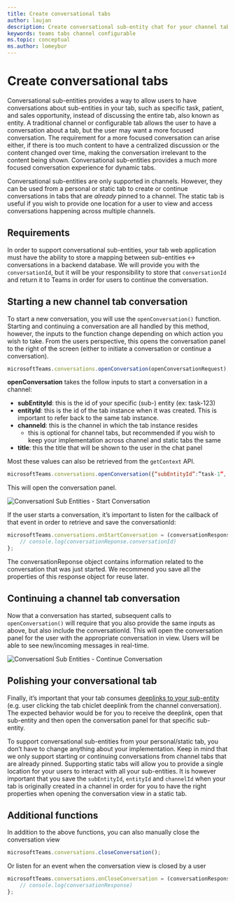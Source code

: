```yaml
---
title: Create conversational tabs
author: laujan
description: Create conversational sub-entity chat for your channel tabs
keywords: teams tabs channel configurable 
ms.topic: conceptual
ms.author: lomeybur
---
```

# Create conversational tabs

Conversational sub-entities provides a way to allow users to have conversations about sub-entities in your tab, such as specific task, patient, and sales opportunity, instead of discussing the entire tab, also known as entity. A traditional channel or configurable tab allows the user to have a conversation about a tab, but the user may want a more focused conversation. The requirement for a more focused conversation can arise either, if there is too much content to have a centralized discussion or the content changed over time, making the conversation irrelevant to the content being shown. Conversational sub-entities provides a much more focused conversation experience for dynamic tabs.

Conversational sub-entities are only supported in channels. However, they can be used from a personal or static tab to create or continue conversations in tabs that are *already* pinned to a channel. The static tab is useful if you wish to provide one location for a user to view and access conversations happening across multiple channels.

## Requirements

In order to support conversational sub-entities, your tab web application must have the ability to store a mapping between sub-entities ↔ conversations in a backend database. We will provide you with the `conversationId`, but it will be your responsibility to store that `conversationId` and return it to Teams in order for users to continue the conversation.

## Starting a new channel tab conversation

To start a new conversation, you will use the `openConversation()` function. Starting and continuing a conversation are all handled by this method, however, the inputs to the function change depending on which action you wish to take. From the users perspective, this opens the conversation panel to the right of the screen (either to initiate a conversation or continue a conversation).

``` javascript
microsoftTeams.conversations.openConversation(openConversationRequest);
```

**openConversation** takes the follow inputs to start a conversation in a channel:

* **subEntityId**: this is the id of your specific (sub-) entity (ex: task-123)
* **entityId**: this is the id of the tab instance when it was created. This is important to refer back to the same tab instance.
* **channeld**: this is the channel in which the tab instance resides
    * this is optional for channel tabs, but recommended if you wish to keep your implementation across channel and static tabs the same
* **title**: this the title that will be shown to the user in the chat panel

Most these values can also be retrieved from the `getContext` API.

```javascript
microsoftTeams.conversations.openConversation({“subEntityId”:”task-1”, “entityId”: “tabInstanceId-1”, “channelId”: ”19:baa6e71f65b948d189bf5c892baa8e5a@thread.skype”, “title”: ”Task Title”});
```

This will open the conversation panel.

![Conversationl Sub Entities - Start Conversation](~/assets/images/tabs/conversational-subentities/start-conversation.png)

If the user starts a conversation, it’s important to listen for the callback of that event in order  to retrieve and save the conversationId:

```javascript
microsoftTeams.conversations.onStartConversation = (conversationResponse) => {
    // console.log(conversationReponse.conversationId)
};
```

The conversationReponse object contains information related to the conversation that was just started. We recommend you save all the properties of this response object for reuse later.

## Continuing a channel tab conversation

Now that a conversation has started, subsequent calls to `openConversation()` will require that you also provide the same inputs as above, but also include the conversationId. This will open the conversation panel for the user with the appropriate conversation in view. Users will be able to see new/incoming messages in real-time.

![Conversationl Sub Entities - Continue Conversation](~/assets/images/tabs/conversational-subentities/continue-conversation.png)

## Polishing your conversational tab

Finally, it’s important that your tab consumes [deeplinks to your sub-entity](~/concepts/build-and-test/deep-links.md) (e.g. user clicking the tab chiclet deeplink from the channel conversation). The expected behavior would be for you to receive the deeplink, open that sub-entity and then open the conversation panel for that specific sub-entity.

To support conversational sub-entities from your personal/static tab, you don’t have to change anything about your implementation. Keep in mind that we only support starting or continuing conversations from channel tabs that are already pinned. Supporting static tabs will allow you to provide a single location for your users to interact with all your sub-entities. It is however important that you save the `subEntityId`, `entityId` and `channelId` when your tab is originally created in a channel in order for you to have the right properties when opening the conversation view in a static tab.

## Additional functions

In addition to the above functions, you can also manually close the conversation view

```javascript
microsoftTeams.conversations.closeConversation();
```

Or listen for an event when the conversation view is closed by a user

```javascript
microsoftTeams.conversations.onCloseConversation = (conversationResponse) => {
    // console.log(conversationResponse)
};
```
